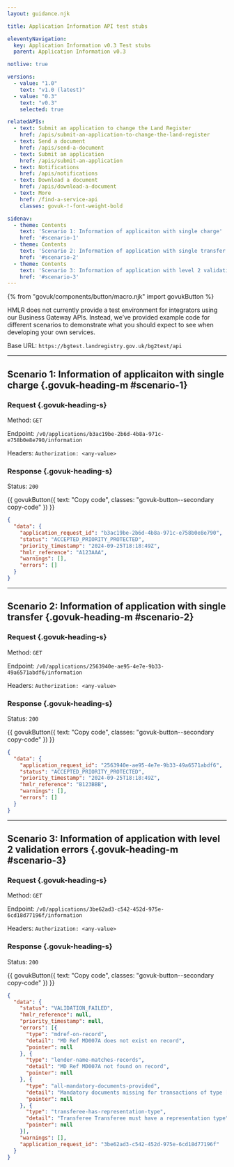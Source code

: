 ```yaml
---
layout: guidance.njk

title: Application Information API test stubs

eleventyNavigation:
  key: Application Information v0.3 Test stubs
  parent: Application Information v0.3

notlive: true

versions:
  - value: "1.0"
    text: "v1.0 (latest)"
  - value: "0.3"
    text: "v0.3"
    selected: true

relatedAPIs:
  - text: Submit an application to change the Land Register
    href: /apis/submit-an-application-to-change-the-land-register 
  - text: Send a document
    href: /apis/send-a-document
  - text: Submit an application
    href: /apis/submit-an-application
  - text: Notifications
    href: /apis/notifications
  - text: Download a document
    href: /apis/download-a-document
  - text: More
    href: /find-a-service-api
    classes: govuk-!-font-weight-bold

sidenav:
  - theme: Contents
    text: 'Scenario 1: Information of applicaiton with single charge'
    href: '#scenario-1'
  - theme: Contents
    text: 'Scenario 2: Information of application with single transfer'
    href: '#scenario-2'
  - theme: Contents
    text: 'Scenario 3: Information of application with level 2 validation errors'
    href: '#scenario-3'
---
```

{% from "govuk/components/button/macro.njk" import govukButton %}

HMLR does not currently provide a test environment for integrators using our Business Gateway APIs. Instead, we’ve provided example code for different scenarios to demonstrate what you should expect to see when developing your own services.

Base URL: `https://bgtest.landregistry.gov.uk/bg2test/api`

---

<section>

## Scenario 1: Information of applicaiton with single charge {.govuk-heading-m #scenario-1}

### Request {.govuk-heading-s}

Method: `GET`

Endpoint: `/v0/applications/b3ac19be-2b6d-4b8a-971c-e758b0e8e790/information`

Headers: `Authorization: <any-value>`

### Response {.govuk-heading-s}

Status: `200`

<div class="code-wrapper">
{{ govukButton({ text: "Copy code", classes: "govuk-button--secondary copy-code" }) }}

```json
{
  "data": {
    "application_request_id": "b3ac19be-2b6d-4b8a-971c-e758b0e8e790",
    "status": "ACCEPTED_PRIORITY_PROTECTED",
    "priority_timestamp": "2024-09-25T18:18:49Z",
    "hmlr_reference": "A123AAA",
    "warnings": [],
    "errors": []
  }
}
```
</div>
</section>

---

<section>

##  Scenario 2: Information of application with single transfer {.govuk-heading-m #scenario-2}

###  Request {.govuk-heading-s}

Method: `GET`

Endpoint: `/v0/applications/2563940e-ae95-4e7e-9b33-49a6571abdf6/information`

Headers: `Authorization: <any-value>`

###  Response {.govuk-heading-s}

Status: `200`

<div class="code-wrapper">
{{ govukButton({ text: "Copy code", classes: "govuk-button--secondary copy-code" }) }}

```json
{
  "data": {
    "application_request_id": "2563940e-ae95-4e7e-9b33-49a6571abdf6",
    "status": "ACCEPTED_PRIORITY_PROTECTED",
    "priority_timestamp": "2024-09-25T18:18:49Z",
    "hmlr_reference": "B123BBB",
    "warnings": [],
    "errors": []
  }
}
```
</div>
</section>

---

<section>

##  Scenario 3: Information of application with level 2 validation errors {.govuk-heading-m #scenario-3}

###  Request {.govuk-heading-s}

Method: `GET`

Endpoint: `/v0/applications/3be62ad3-c542-452d-975e-6cd18d77196f/information`

Headers: `Authorization: <any-value>`

###  Response {.govuk-heading-s}

Status: `200`

<div class="code-wrapper">
{{ govukButton({ text: "Copy code", classes: "govuk-button--secondary copy-code" }) }}

```json
{
  "data": {
    "status": "VALIDATION_FAILED",
    "hmlr_reference": null,
    "priority_timestamp": null,
    "errors": [{
      "type": "mdref-on-record",
      "detail": "MD Ref MD007A does not exist on record",
      "pointer": null
    }, {
      "type": "lender-name-matches-records",
      "detail": "MD Ref MD007A not found on record",
      "pointer": null
    }, {
      "type": "all-mandatory-documents-provided",
      "detail": "Mandatory documents missing for transactions of type [T]",
      "pointer": null
    }, {
      "type": "transferee-has-representation-type",
      "detail": "Transferee Transferee must have a representation type",
      "pointer": null
    }],
    "warnings": [],
    "application_request_id": "3be62ad3-c542-452d-975e-6cd18d77196f"
  }
}
```
</div>
</section>
